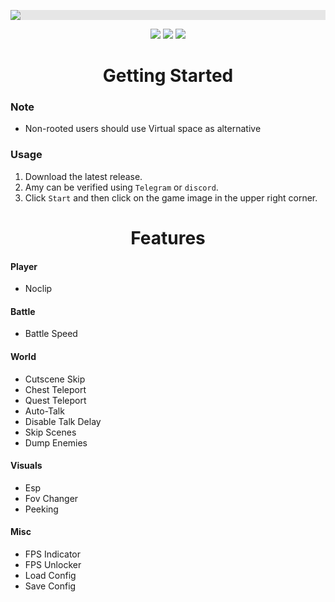 <p align="center">
  <img style="display: block;-webkit-user-select: none;margin: auto;background-color: hsl(0, 0%, 90%);transition: background-color 300ms;" src="https://imgur.com/ZTHNYAc.png">
</p>

<p align="center">
 <a href="https://github.com/Amy-Genshin/AMY_UPDATE/releases"><img src="https://img.shields.io/badge/Download-200k-brightgreen?style=for-the-badge"></a>
 <a href="https://discord.gg/bae9MXYhBF"><img src="https://img.shields.io/discord/1207191906958975006?label=Discord&logo=discord&style=for-the-badge&color=blue"></a>
 <a href="https://t.me/MengYanShare"><img src="https://img.shields.io/badge/Telegram-38.457-brightgreen?style=for-the-badge&logo=Telegram"></a>
</p>

<h1 align="center">Getting Started</h1>

### Note

- Non-rooted users should use Virtual space as alternative
 
### Usage

1. Download the latest release.
2. Amy can be verified using `Telegram` or `discord`.
3. Click `Start` and then click on the game image in the upper right corner.
   
<h1 align="center">Features</h1>

#### Player

- Noclip

#### Battle

- Battle Speed

#### World

- Cutscene Skip
- Chest Teleport
- Quest Teleport
- Auto-Talk
- Disable Talk Delay
- Skip Scenes
- Dump Enemies

#### Visuals

- Esp
- Fov Changer
- Peeking

#### Misc

- FPS Indicator
- FPS Unlocker
- Load Config
- Save Config
